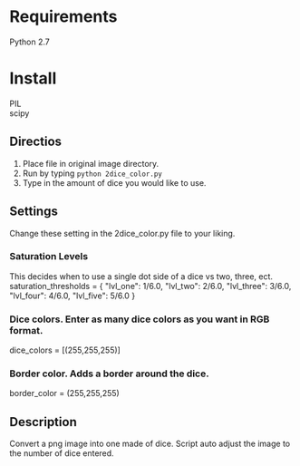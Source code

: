 # Requirements
Python 2.7  

# Install  
PIL  
scipy   

## Directios
1. Place file in original image directory.  
2. Run by typing `python 2dice_color.py`  
3. Type in the amount of dice you would like to use.

## Settings
Change these setting in the 2dice_color.py file to your liking.  
### Saturation Levels
This decides when to use a single dot side of a dice vs two, three, ect.
saturation_thresholds = {
  "lvl_one": 1/6.0,
      "lvl_two": 2/6.0,
      "lvl_three": 3/6.0,
      "lvl_four": 4/6.0,
      "lvl_five": 5/6.0
}  
### Dice colors. Enter as many dice colors as you want in RGB format.  
dice_colors = [(255,255,255)]  
### Border color. Adds a border around the dice.  
border_color = (255,255,255)  

## Description
Convert a png image into one made of dice. Script auto adjust the image to the number of dice entered.
